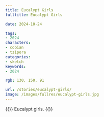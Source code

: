 ```yaml
---
title: Eucalypt Girls
fulltitle: Eucalypt Girls

date: 2024-10-24

tags:
- 2024
characters:
- cobian
- tzipora
categories:
- sketch
keywords:
- 2024

rgb: 130, 150, 91

url: /stories/eucalypt-girls/
image: /images/fullres/eucalypt-girls.jpg
---
```

{{<note caption>}}
Eucalypt girls.
{{</note>}}
